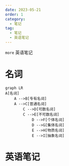 ```yaml
---
date: 2023-05-21
order: 1
category:
  - 笔记
tag:
  - 笔记
  - 英语笔记
---
```


`more` 英语笔记
<!-- more -->

# 名词
```mermaid
graph LR
A[名词]
    A -->B[专有名词]
    A -->C[普通名词]
		C -->D[可数名词]
		C -->E[不可数名词]
			D -->F[个体名词]
			D -->G[集体名词]
			E -->H[物质名词]
			E -->I[抽象名词]
```

# 英语笔记
<PDF url="/assets/英文四级抱佛脚200词.pdf" height="900px" zoom="90" />
<br />
<PDF url="/assets/英语真题.pdf" height="900px" zoom="90" />